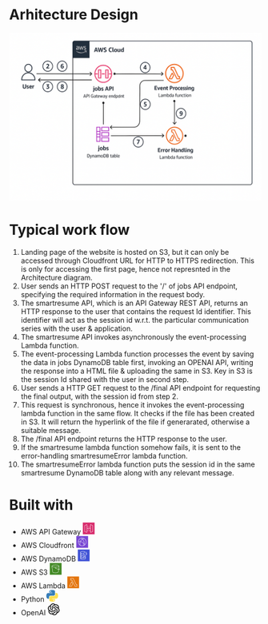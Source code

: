# Arhitecture Design
![Design](images/ChatGPT_Image_Architecture.png)

# Typical work flow

1. Landing page of the website is hosted on S3, but it can only be accessed through Cloudfront URL for HTTP to HTTPS redirection. This is only for accessing the first page, hence not represnted in the Architecture diagram. 
2. User sends an HTTP POST request to the '/' of jobs API endpoint, specifying the required information in the request body.
3. The smartresume API, which is an API Gateway REST API, returns an HTTP response to the user that contains the request Id identifier. This identifier will act as the session id w.r.t. the particular communication series with the user & application.
4. The smartresume API invokes asynchronously the event-processing Lambda function. 
5. The event-processing Lambda function processes the event by saving the data in jobs DynamoDB table first, invoking an OPENAI API, writing the response into a HTML file & uploading the same in S3. Key in S3 is the session Id shared with the user in second step.
6. User sends a HTTP GET request to the /final API endpoint for requesting the final output, with the session id from step 2. 
7. This request is synchronous, hence it invokes the event-processing lambda function in the same flow. It checks if the file has been created in S3. It will return the hyperlink of the file if generarated, otherwise a suitable message.
8. The /final API endpoint returns the HTTP response to the user. 
9. If the smartresume lambda function somehow fails, it is sent to the error-handling smartresumeError lambda function. 
10. The smartresumeError lambda function puts the session id in the same smartresume DynamoDB table along with any relevant message.

# Built with

* AWS API Gateway ![AWS API Gateway](images/Aws-Api-Gateway.png)
* AWS Cloudfront ![AWS Cloudfront](images/Aws-Cloudfront.png)
* AWS DynamoDB ![AWS DynamoDB](images/Aws-Dynamodb.png)
* AWS S3 ![AWS S3](images/Aws-S3.png)
* AWS Lambda ![AWS Lambda](images/Aws-Lambda.png)
* Python ![AWS Lambda](images/Python.png)
* OpenAI ![AWS Lambda](images/Openai.png)
